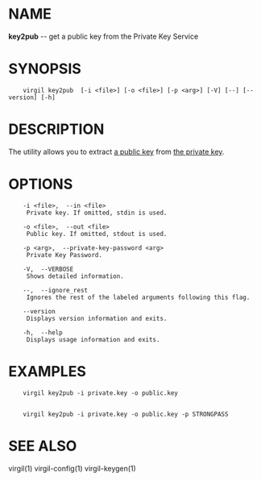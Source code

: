 NAME
====

**key2pub** -- get a public key from the Private Key Service

SYNOPSIS
========

        virgil key2pub  [-i <file>] [-o <file>] [-p <arg>] [-V] [--] [--version] [-h]

DESCRIPTION
===========

The utility allows you to extract [a public key](https://github.com/VirgilSecurity/virgil/wiki/Virgil-Glossary#public-key) from [the private key](https://github.com/VirgilSecurity/virgil/wiki/Virgil-Glossary#private-key).

OPTIONS
=======

        -i <file>,  --in <file>
         Private key. If omitted, stdin is used.

        -o <file>,  --out <file>
         Public key. If omitted, stdout is used.

        -p <arg>,  --private-key-password <arg>
         Private Key Password.

        -V,  --VERBOSE
         Shows detailed information.

        --,  --ignore_rest
         Ignores the rest of the labeled arguments following this flag.

        --version
         Displays version information and exits.

        -h,  --help
         Displays usage information and exits.

EXAMPLES
========

        virgil key2pub -i private.key -o public.key


        virgil key2pub -i private.key -o public.key -p STRONGPASS

SEE ALSO
========

virgil(1)
virgil-config(1)
virgil-keygen(1)
